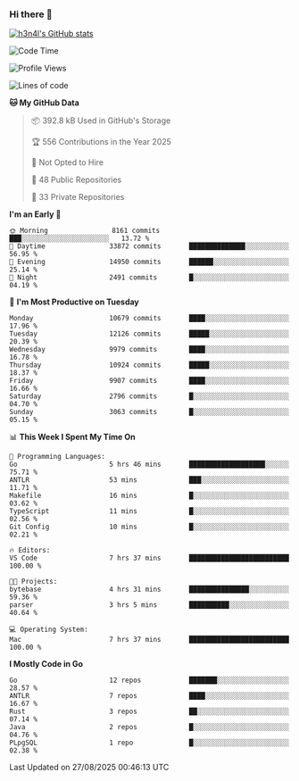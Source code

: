 ### Hi there 👋

[![h3n4l's GitHub stats](https://github-readme-stats.vercel.app/api?username=h3n4l&count_private=true&show_icons=true&theme=radical)](https://github.com/h3n4l/github-readme-stats)

<!--START_SECTION:waka-->
![Code Time](http://img.shields.io/badge/Code%20Time-2%2C274%20hrs%2044%20mins-blue)

![Profile Views](http://img.shields.io/badge/Profile%20Views-8-blue)

![Lines of code](https://img.shields.io/badge/From%20Hello%20World%20I%27ve%20Written-21.8%20million%20lines%20of%20code-blue)

**🐱 My GitHub Data** 

> 📦 392.8 kB Used in GitHub's Storage 
 > 
> 🏆 556 Contributions in the Year 2025
 > 
> 🚫 Not Opted to Hire
 > 
> 📜 48 Public Repositories 
 > 
> 🔑 33 Private Repositories 
 > 
**I'm an Early 🐤** 

```text
🌞 Morning                8161 commits        ███░░░░░░░░░░░░░░░░░░░░░░   13.72 % 
🌆 Daytime                33872 commits       ██████████████░░░░░░░░░░░   56.95 % 
🌃 Evening                14950 commits       ██████░░░░░░░░░░░░░░░░░░░   25.14 % 
🌙 Night                  2491 commits        █░░░░░░░░░░░░░░░░░░░░░░░░   04.19 % 
```
📅 **I'm Most Productive on Tuesday** 

```text
Monday                   10679 commits       ████░░░░░░░░░░░░░░░░░░░░░   17.96 % 
Tuesday                  12126 commits       █████░░░░░░░░░░░░░░░░░░░░   20.39 % 
Wednesday                9979 commits        ████░░░░░░░░░░░░░░░░░░░░░   16.78 % 
Thursday                 10924 commits       █████░░░░░░░░░░░░░░░░░░░░   18.37 % 
Friday                   9907 commits        ████░░░░░░░░░░░░░░░░░░░░░   16.66 % 
Saturday                 2796 commits        █░░░░░░░░░░░░░░░░░░░░░░░░   04.70 % 
Sunday                   3063 commits        █░░░░░░░░░░░░░░░░░░░░░░░░   05.15 % 
```


📊 **This Week I Spent My Time On** 

```text
💬 Programming Languages: 
Go                       5 hrs 46 mins       ███████████████████░░░░░░   75.71 % 
ANTLR                    53 mins             ███░░░░░░░░░░░░░░░░░░░░░░   11.71 % 
Makefile                 16 mins             █░░░░░░░░░░░░░░░░░░░░░░░░   03.62 % 
TypeScript               11 mins             █░░░░░░░░░░░░░░░░░░░░░░░░   02.56 % 
Git Config               10 mins             █░░░░░░░░░░░░░░░░░░░░░░░░   02.21 % 

🔥 Editors: 
VS Code                  7 hrs 37 mins       █████████████████████████   100.00 % 

🐱‍💻 Projects: 
bytebase                 4 hrs 31 mins       ███████████████░░░░░░░░░░   59.36 % 
parser                   3 hrs 5 mins        ██████████░░░░░░░░░░░░░░░   40.64 % 

💻 Operating System: 
Mac                      7 hrs 37 mins       █████████████████████████   100.00 % 
```

**I Mostly Code in Go** 

```text
Go                       12 repos            ███████░░░░░░░░░░░░░░░░░░   28.57 % 
ANTLR                    7 repos             ████░░░░░░░░░░░░░░░░░░░░░   16.67 % 
Rust                     3 repos             ██░░░░░░░░░░░░░░░░░░░░░░░   07.14 % 
Java                     2 repos             █░░░░░░░░░░░░░░░░░░░░░░░░   04.76 % 
PLpgSQL                  1 repo              █░░░░░░░░░░░░░░░░░░░░░░░░   02.38 % 
```




 Last Updated on 27/08/2025 00:46:13 UTC
<!--END_SECTION:waka-->

